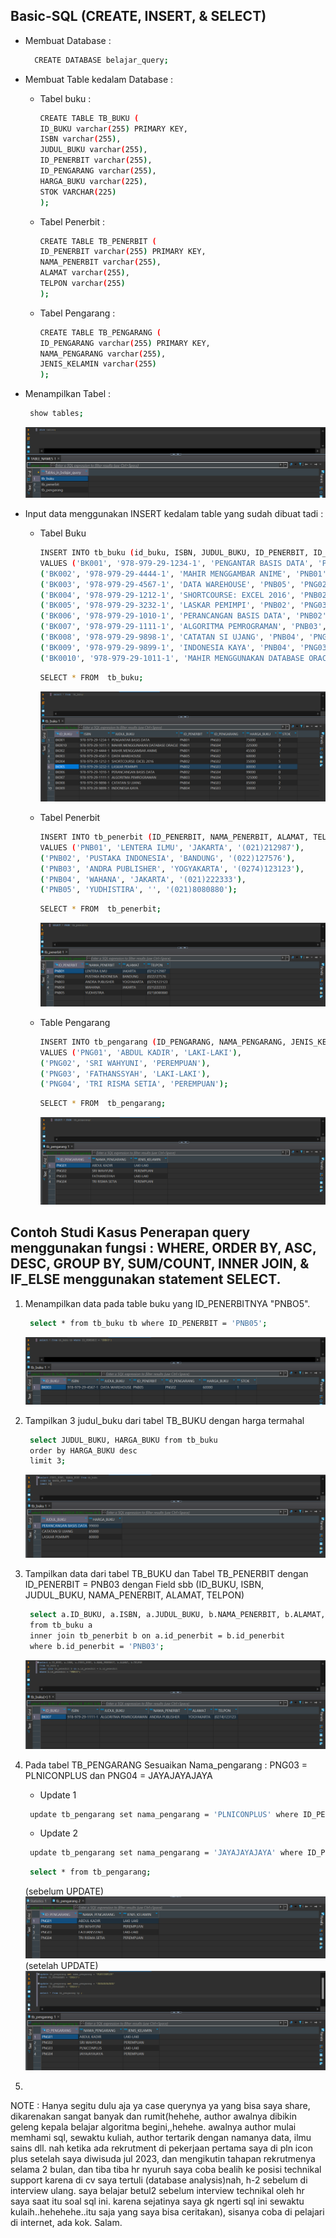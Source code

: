 ## Basic-SQL (CREATE, INSERT, & SELECT)
- Membuat Database :

   ```bash
     CREATE DATABASE belajar_query;
     ```
  
- Membuat Table kedalam Database :
  - Tabel buku :
    
    ```bash
    CREATE TABLE TB_BUKU (
    ID_BUKU varchar(255) PRIMARY KEY,
    ISBN varchar(255),
    JUDUL_BUKU varchar(255),
    ID_PENERBIT varchar(255),
    ID_PENGARANG varchar(255),
    HARGA_BUKU varchar(225),
    STOK VARCHAR(225)
    );
     ```
    
  - Tabel Penerbit :
 
      ```bash
     CREATE TABLE TB_PENERBIT (
     ID_PENERBIT varchar(255) PRIMARY KEY,
     NAMA_PENERBIT varchar(255),
     ALAMAT varchar(255),
     TELPON varchar(255)
      );
     ```
    
  - Tabel Pengarang :

	   ```bash
	  CREATE TABLE TB_PENGARANG (
	  ID_PENGARANG varchar(255) PRIMARY KEY,
	  NAMA_PENGARANG varchar(255),
	  JENIS_KELAMIN varchar(255)
	   );
	   ```

- Menampilkan Tabel :
   ```bash
	show tables;
   ```
   ![Show table](https://github.com/imammularif/Basic-SQL/blob/main/SS/Show%20tables.png)


- Input data menggunakan INSERT kedalam table yang sudah dibuat tadi :
  - Tabel Buku

     ```bash
	INSERT INTO tb_buku (id_buku, ISBN, JUDUL_BUKU, ID_PENERBIT, ID_PENGARANG, HARGA_BUKU, STOK)
	VALUES ('BK001', '978-979-29-1234-1', 'PENGANTAR BASIS DATA', 'PNB01', 'PNG03', '75,000', '3'),
	('BK002', '978-979-29-4444-1', 'MAHIR MENGGAMBAR ANIME', 'PNB01', 'PNG01', '45,500', '2'),
	('BK003', '978-979-29-4567-1', 'DATA WAREHOUSE', 'PNB05', 'PNG02', '60,000', '1'),
	('BK004', '978-979-29-1212-1', 'SHORTCOURSE: EXCEL 2016', 'PNB02', 'PNG02', '35,000', '5'),
	('BK005', '978-979-29-3232-1', 'LASKAR PEMIMPI', 'PNB02', 'PNG03', '80,000', '4'),
	('BK006', '978-979-29-1010-1', 'PERANCANGAN BASIS DATA', 'PNB02', 'PNG04', '99,000', '0'),
	('BK007', '978-979-29-1111-1', 'ALGORITMA PEMROGRAMAN', 'PNB03', 'PNG04', '125,000', '5'),
	('BK008', '978-979-29-9898-1', 'CATATAN SI UJANG', 'PNB04', 'PNG03', '85,000', '2')
	('BK009', '978-979-29-9899-1', 'INDONESIA KAYA', 'PNB04', 'PNG03', '30,000', '7'),
	('BK0010', '978-979-29-1011-1', 'MAHIR MENGGUNAKAN DATABASE ORACLE', 'PNB02', 'PNG04', '225,000', '9');
     ```

     ```bash
    SELECT * FROM  tb_buku;
     ```

	![Hasil Query](https://github.com/imammularif/Basic-SQL/blob/main/SS/SELECT%20TB_BUKU.png)
    
  - Tabel Penerbit
 
     ```bash
	INSERT INTO tb_penerbit (ID_PENERBIT, NAMA_PENERBIT, ALAMAT, TELPON)
	VALUES ('PNB01', 'LENTERA ILMU', 'JAKARTA', '(021)212987'),
	('PNB02', 'PUSTAKA INDONESIA', 'BANDUNG', '(022)127576'),
	('PNB03', 'ANDRA PUBLISHER', 'YOGYAKARTA', '(0274)123123'),
	('PNB04', 'WAHANA', 'JAKARTA', '(021)222333'),
	('PNB05', 'YUDHISTIRA', '', '(021)8080880');

     ```

      ```bash
    SELECT * FROM  tb_penerbit;
      ```
      
	![Hasil Query](https://github.com/imammularif/Basic-SQL/blob/main/SS/SELECT%20TB_PENERBIT.png)
    
  - Table Pengarang

	 ```bash
	INSERT INTO tb_pengarang (ID_PENGARANG, NAMA_PENGARANG, JENIS_KELAMIN)
	VALUES ('PNG01', 'ABDUL KADIR', 'LAKI-LAKI'),
	('PNG02', 'SRI WAHYUNI', 'PEREMPUAN'),
	('PNG03', 'FATHANSSYAH', 'LAKI-LAKI'),
	('PNG04', 'TRI RISMA SETIA', 'PEREMPUAN');
     ```

     ```bash
    SELECT * FROM  tb_pengarang;
     ```
	![Hasil Query](https://github.com/imammularif/Basic-SQL/blob/main/SS/SELECT%20TB_PENGARANG.png)


## Contoh Studi Kasus Penerapan query menggunakan fungsi : WHERE, ORDER BY, ASC, DESC, GROUP BY, SUM/COUNT, INNER JOIN, & IF_ELSE menggunakan statement SELECT.

1. Menampilkan data pada table buku yang ID_PENERBITNYA "PNBO5".
   ```bash 
	select * from tb_buku tb where ID_PENERBIT = 'PNB05';
   ```

   ![Hasil Query](https://github.com/imammularif/Basic-SQL/blob/main/SS/1.png)

2. Tampilkan 3 judul_buku dari tabel TB_BUKU dengan harga termahal
   
   ```bash 
	select JUDUL_BUKU, HARGA_BUKU from tb_buku
	order by HARGA_BUKU desc
	limit 3;
   ```

   ![Hasil Query](https://github.com/imammularif/Basic-SQL/blob/main/SS/2_new.png)

3. Tampilkan data dari tabel TB_BUKU dan Tabel TB_PENERBIT dengan ID_PENERBIT = PNB03 dengan Field sbb (ID_BUKU, ISBN, JUDUL_BUKU, NAMA_PENERBIT, ALAMAT, TELPON)

   ```bash 
	select a.ID_BUKU, a.ISBN, a.JUDUL_BUKU, b.NAMA_PENERBIT, b.ALAMAT, b.TELPON
	from tb_buku a
	inner join tb_penerbit b on a.id_penerbit = b.id_penerbit
	where b.id_penerbit = 'PNB03';
   ```

   ![Hasil Query](https://github.com/imammularif/Basic-SQL/blob/main/SS/3.png)

4. Pada tabel TB_PENGARANG Sesuaikan Nama_pengarang : PNG03 = PLNICONPLUS dan PNG04 = JAYAJAYAJAYA
   - Update 1
   ```bash 
	update tb_pengarang set nama_pengarang = 'PLNICONPLUS' where ID_PENGARANG = 'PNG03';
   ```
   - Update 2
   ```bash 
	update tb_pengarang set nama_pengarang = 'JAYAJAYAJAYA' where ID_PENGARANG = 'PNG04';
   ```
   ```bash 
	select * from tb_pengarang;
   ```

   (sebelum UPDATE)
   ![Hasil Query](https://github.com/imammularif/Basic-SQL/blob/main/SS/4_seb.png)
   (setelah UPDATE)
   ![Hasil Query](https://github.com/imammularif/Basic-SQL/blob/main/SS/4.png)


5. 






   

NOTE : Hanya segitu dulu aja ya case querynya ya yang bisa saya share, dikarenakan sangat banyak dan rumit(hehehe, author awalnya dibikin geleng kepala belajar algoritma begini,,hehehe. awalnya author mulai memhami sql, sewaktu kuliah, author tertarik dengan namanya data, ilmu sains dll. nah ketika ada rekrutment di pekerjaan pertama saya di pln icon plus setelah saya diwisuda jul 2023, dan mengikutin tahapan rekrutmenya selama 2 bulan, dan tiba tiba hr nyuruh saya coba bealih ke posisi technikal support karena di cv saya tertuli (database analysis)nah, h-2 sebelum di interview ulang. saya belajar betul2 sebelum interview technikal oleh hr saya saat itu soal sql ini. karena sejatinya saya gk ngerti sql ini sewaktu kulaih..hehehehe..itu saja yang saya bisa ceritakan), sisanya coba di pelajari di internet, ada kok. Salam. 
   



	

